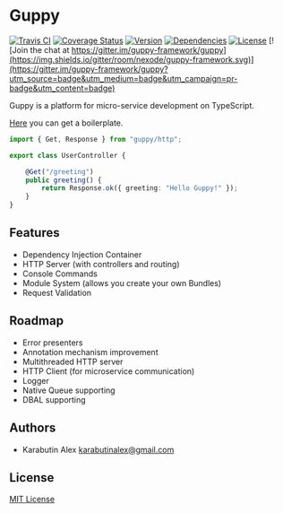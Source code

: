 # Guppy
[![Travis CI](https://img.shields.io/travis/nexode/guppy-framework.svg)](https://travis-ci.org/nexode/guppy-framework)
[![Coverage Status](https://img.shields.io/coveralls/nexode/guppy-framework.svg)](https://coveralls.io/github/nexode/guppy-framework)
[![Version](https://img.shields.io/npm/v/guppy.svg)](https://www.npmjs.com/package/guppy)
[![Dependencies](https://img.shields.io/versioneye/d/user/projects/580f702691281513b1714232.svg)](https://www.versioneye.com/user/projects/580f702691281513b1714232)
[![License](https://img.shields.io/npm/l/guppy.svg)](./LICENSE)
[![Join the chat at https://gitter.im/guppy-framework/guppy](https://img.shields.io/gitter/room/nexode/guppy-framework.svg)](https://gitter.im/guppy-framework/guppy?utm_source=badge&utm_medium=badge&utm_campaign=pr-badge&utm_content=badge)

Guppy is a platform for micro-service development on TypeScript.

[Here](https://github.com/nexode/guppy-boilerplate) you can get a boilerplate.

```typescript
import { Get, Response } from "guppy/http";

export class UserController {

    @Get("/greeting")
    public greeting() {
        return Response.ok({ greeting: "Hello Guppy!" });
    }
}
```

## Features

* Dependency Injection Container
* HTTP Server (with controllers and routing)
* Console Commands
* Module System (allows you create your own Bundles)
* Request Validation

## Roadmap

* Error presenters
* Annotation mechanism improvement
* Multithreaded HTTP server
* HTTP Client (for microservice communication)
* Logger
* Native Queue supporting
* DBAL supporting

## Authors

* Karabutin Alex <karabutinalex@gmail.com>

## License

[MIT License](./LICENSE)
